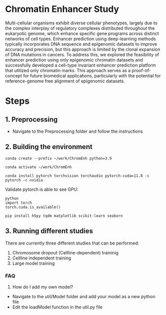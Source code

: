 # Chromatin Enhancer Study

Multi-cellular organisms exhibit diverse cellular phenotypes, largely due to the complex interplay of regulatory complexes distributed throughout the eukaryotic genome, which enhance specific gene programs across distinct networks of cell types. Enhancer prediction using deep-learning methods typically incorporates DNA sequence and epigenomic datasets to improve accuracy and precision, but this approach is limited by the clonal expansion of DNA mutations in cancers. To address this, we explored the feasibility of enhancer prediction using only epigenomic chromatin datasets and successfully developed a cell-type invariant enhancer prediction platform that utilized only chromatin marks. This approach serves as a proof-of-concept for future biomedical applications, particularly with the potential for reference-genome free alignment of epigenomic datasets.

# Steps

## 1. Preprocessing

* Navigate to the Preprocessing folder and follow the instructions

## 2. Building the environment

```
conda create --prefix ~/work/ChromEnh python=3.9
```

```
conda activate ~/work/ChromEnh
```

```
conda install pytorch torchvision torchaudio pytorch-cuda=11.8 -c pytorch -c nvidia
```

Validate pytorch is able to see GPU:
```
python
import torch
torch.cuda.is_available()

```

```
pip install h5py tqdm matplotlib scikit-learn seaborn

```

## 3. Running different studies

There are currently three different studies that can be performed:

1. Chromosome dropout (Cellline-dependent) traininig
2. Cellline independent training
3. Large model training

### FAQ

1. How do I add my own model?
* Navigate to the util/Model folder and add your model as a new python file
* Edit the loadModel function in the util.py file
